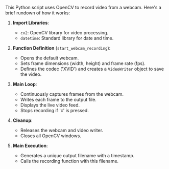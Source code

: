 This Python script uses OpenCV to record video from a webcam. Here's a brief rundown of how it works:

1. **Import Libraries**:
   - `cv2`: OpenCV library for video processing.
   - `datetime`: Standard library for date and time.

2. **Function Definition** (`start_webcam_recording`):
   - Opens the default webcam.
   - Sets frame dimensions (width, height) and frame rate (fps).
   - Defines the codec ('XVID') and creates a `VideoWriter` object to save the video.

3. **Main Loop**:
   - Continuously captures frames from the webcam.
   - Writes each frame to the output file.
   - Displays the live video feed.
   - Stops recording if 'c' is pressed.

4. **Cleanup**:
   - Releases the webcam and video writer.
   - Closes all OpenCV windows.

5. **Main Execution**:
   - Generates a unique output filename with a timestamp.
   - Calls the recording function with this filename.
